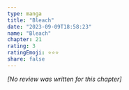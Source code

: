 ```yaml
---
type: manga
title: "Bleach"
date: "2023-09-09T18:58:23"
name: "Bleach"
chapter: 21
rating: 3
ratingEmoji: ⭐️⭐️⭐️
share: false
---
```


_[No review was written for this chapter]_
